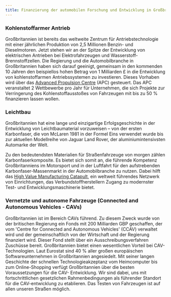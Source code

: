 ```yaml
---
title: Finanzierung der automobilen Forschung und Entwicklung in Großbritannien
---
```


### Kohlenstoffarmer Antrieb

Großbritannien ist bereits das weltweite Zentrum für Antriebstechnologie mit einer jährlichen Produktion von 2,5 Millionen Benzin- und Dieselmotoren. Jetzt stehen wir an der Spitze der Entwicklung von elektrischen Antrieben bei Elektrofahrzeugen und Wasserstoff-Brennstoffzellen. Die Regierung und die Automobilbranche in Großbritannien haben sich darauf geeinigt, gemeinsam in den kommenden 10 Jahren den beispiellos hohen Betrag von 1 Milliarden £ in die Entwicklung von kohlenstoffarmen Antriebssystemen zu investieren. Dieses Vorhaben wird über das [Advanced Propulsion Centre](http://www.apcuk.co.uk/) (APC) gesteuert. Das APC veranstaltet 2 Wettbewerbe pro Jahr für Unternehmen, die sich Projekte zur Verringerung des Kohlenstoffausstoßes von Fahrzeugen mit bis zu 50 % finanzieren lassen wollen.

### Leichtbau

Großbritannien hat eine lange und einzigartige Erfolgsgeschichte in der Entwicklung von Leichtbaumaterial vorzuweisen – von der ersten Karbonfaser, die von McLaren 1981 in der Formel Eins verwendet wurde bis zur aktuellen Modellreihe von Jaguar Land Rover, der aluminiumintensivsten Automarke der Welt. 

Zu den bedeutendsten Materialien für Straßenfahrzeuge von morgen zählen Karbonfaserkomposite. Es bietet sich somit an, die führende Kompetenz Großbritanniens im Motorsport und in der Luftfahrt für den aufstrebenden Karbonfaser-Massenmarkt in der Automobilbranche zu nutzen. Dabei hilft das [High Value Manufacturing Catapult](https://hvm.catapult.org.uk/), ein weltweit führendes Netzwerk von Einrichtungen, das Verbundstoffherstellern Zugang zu modernster Test- und Entwicklungsmaschinerie bietet.

### Vernetzte und autonome Fahrzeuge (Connected and Autonomous Vehicles - CAVs)

Großbritannien ist im Bereich CAVs führend. Zu diesem Zweck wurde von der britischen Regierung ein Fonds mit 200 Milliarden GBP geschaffen, der vom 'Centre for Connected and Autonomous Vehicles' (CCAV) verwaltet wird und der gemeinschaftlich von der Wirtschaft und der Regierung finanziert wird. Dieser Fond stellt über ein Ausschreibungsverfahren Zuschüsse bereit. Großbritannien bietet einen wesentlichen Vorteil bei CAV-Technologien. Laut Eurostat sind 40 % aller großen europäischen Softwareunternehmen in Großbritannien angesiedelt. Mit seiner langen Geschichte der schnellen Technologieakzeptanz vom Heimcomputer bis zum Online-Shopping verfügt Großbritannien über die besten Voraussetzungen für die CAV- Entwicklung. Wir sind dabei, uns mit fortschrittlichen gesetzlichen Rahmenbedingungen als führender Standort für die CAV-entwicklung zu etablieren. Das Testen von Fahrzeugen ist auf allen unseren Straßen möglich.
